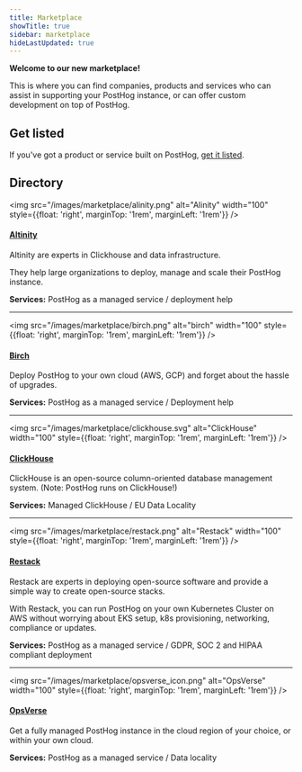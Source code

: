 ```yaml
---
title: Marketplace
showTitle: true
sidebar: marketplace
hideLastUpdated: true
---
```


**Welcome to our new marketplace!**

This is where you can find companies, products and services who can assist in supporting your PostHog instance, or can offer custom development on top of PostHog.

## Get listed

If you've got a product or service built on PostHog, [get it listed](/marketplace/guidelines).

## Directory

<img src="/images/marketplace/alinity.png" alt="Alinity" width="100" style={{float: 'right', marginTop: '1rem', marginLeft: '1rem'}} />

#### [**Altinity**](../marketplace/altinity)

Altinity are experts in Clickhouse and data infrastructure.

They help large organizations to deploy, manage and scale their PostHog instance.

**Services:** PostHog as a managed service / deployment help

<hr />

<img src="/images/marketplace/birch.png" alt="birch" width="100" style={{float: 'right', marginTop: '1rem', marginLeft: '1rem'}} />

#### [**Birch**](../marketplace/birch)

Deploy PostHog to your own cloud (AWS, GCP) and forget about the hassle of upgrades.

**Services:** PostHog as a managed service / Deployment help

<hr />

<img src="/images/marketplace/clickhouse.svg" alt="ClickHouse" width="100" style={{float: 'right', marginTop: '1rem', marginLeft: '1rem'}} />

#### [**ClickHouse**](../marketplace/clickhouse)

ClickHouse is an open-source column-oriented database management system. (Note: PostHog runs on ClickHouse!)

**Services:** Managed ClickHouse / EU Data Locality

<hr />

<img src="/images/marketplace/restack.png" alt="Restack" width="100" style={{float: 'right', marginTop: '1rem', marginLeft: '1rem'}} />

#### [**Restack**](../marketplace/restack)

Restack are experts in deploying open-source software and provide a simple way to create open-source stacks.

With Restack, you can run PostHog on your own Kubernetes Cluster on AWS without worrying about EKS setup, k8s provisioning, networking, compliance or updates.

**Services:** PostHog as a managed service / GDPR, SOC 2 and HIPAA compliant deployment

<hr />

<img src="/images/marketplace/opsverse_icon.png" alt="OpsVerse" width="100" style={{float: 'right', marginTop: '1rem', marginLeft: '1rem'}} />

#### [**OpsVerse**](../marketplace/opsverse)

Get a fully managed PostHog instance in the cloud region of your choice, or within your own cloud.

**Services:** PostHog as a managed service / Data locality
